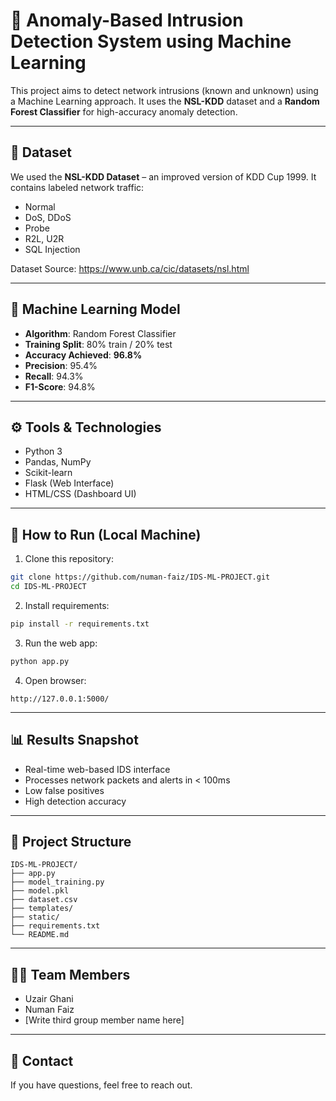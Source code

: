 # 🚨 Anomaly-Based Intrusion Detection System using Machine Learning

This project aims to detect network intrusions (known and unknown) using a Machine Learning approach. It uses the **NSL-KDD** dataset and a **Random Forest Classifier** for high-accuracy anomaly detection.

---

## 📁 Dataset

We used the **NSL-KDD Dataset** – an improved version of KDD Cup 1999. It contains labeled network traffic:  
- Normal  
- DoS, DDoS  
- Probe  
- R2L, U2R  
- SQL Injection

Dataset Source: https://www.unb.ca/cic/datasets/nsl.html

---

## 🧠 Machine Learning Model

- **Algorithm**: Random Forest Classifier  
- **Training Split**: 80% train / 20% test  
- **Accuracy Achieved**: **96.8%**  
- **Precision**: 95.4%  
- **Recall**: 94.3%  
- **F1-Score**: 94.8%

---

## ⚙️ Tools & Technologies

- Python 3  
- Pandas, NumPy  
- Scikit-learn  
- Flask (Web Interface)  
- HTML/CSS (Dashboard UI)

---

## 🚀 How to Run (Local Machine)

1. Clone this repository:
```bash
git clone https://github.com/numan-faiz/IDS-ML-PROJECT.git
cd IDS-ML-PROJECT
```

2. Install requirements:
```bash
pip install -r requirements.txt
```

3. Run the web app:
```bash
python app.py
```

4. Open browser:
```
http://127.0.0.1:5000/
```

---

## 📊 Results Snapshot

- Real-time web-based IDS interface  
- Processes network packets and alerts in < 100ms  
- Low false positives  
- High detection accuracy

---

## 📌 Project Structure

```
IDS-ML-PROJECT/
├── app.py
├── model_training.py
├── model.pkl
├── dataset.csv
├── templates/
├── static/
├── requirements.txt
└── README.md
```

---

## 👨‍💻 Team Members

- Uzair Ghani  
- Numan Faiz  
- [Write third group member name here]

---

## 📧 Contact

If you have questions, feel free to reach out.
